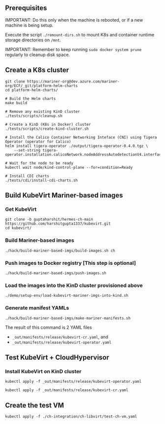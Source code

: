 ## Prerequisites

IMPORTANT: Do this only when the machine is rebooted, or if a new machine is being setup.

Execute the script `./remount-dirs.sh` to mount K8s and container runtime storage directories on `/mnt`.

IMPORTANT: Remember to keep running `sudo docker system prune` regularly to cleanup disk space.

## Create a K8s cluster

```
git clone https://mariner-org@dev.azure.com/mariner-org/ECF/_git/platform-helm-charts
cd platform-helm-charts/

# Build the Helm charts
make build

# Remove any existing KinD cluster
./tests/scripts/cleanup.sh

# Create a KinD (K8s in Docker) cluster
./tests/scripts/create-kind-cluster.sh

# Install the Calico Container Networking Inteface (CNI) using Tigera Operator (operator for Calico)
helm install tigera-operator ./output/tigera-operator-0.4.0.tgz \
	--set-string tigera-operator.installation.calicoNetwork.nodeAddressAutodetectionV4.interface=eth0

# Wait for the node to be ready
kubectl wait node/kind-control-plane --for=condition=Ready

# Install CDI charts
./tests/cdi/install-cdi-charts.sh

```

## Build KubeVirt Mariner-based images

### Get KubeVirt
```
git clone -b guptaharshit/hermes-ch-main https://github.com/harshitgupta1337/kubevirt.git
cd kubevirt/
```

### Build Mariner-based images
```
./hack/build-mariner-based-imgs/build-images.sh ch
```

### Push images to Docker registry [This step is optional]
```
./hack/build-mariner-based-imgs/push-images.sh
```

### Load the images into the KinD cluster provisioned above
```
./demo/setup-env/load-kubevirt-mariner-imgs-into-kind.sh
```

### Generate manifest YAMLs
```
./hack/build-mariner-based-imgs/make-mariner-manifests.sh
```
The result of this command is 2 YAML files 
* `_out/manifests/release/kubevirt-cr.yaml`, and
* `_out/manifests/release/kubevirt-operator.yaml`

## Test KubeVirt + CloudHypervisor

### Install KubeVirt on KinD cluster

```
kubectl apply -f _out/manifests/release/kubevirt-operator.yaml

kubectl apply -f _out/manifests/release/kubevirt-cr.yaml
```

## Create the test VM

```
kubectl apply -f ./ch-integration/ch-libvirt/test-ch-vm.yaml
```
